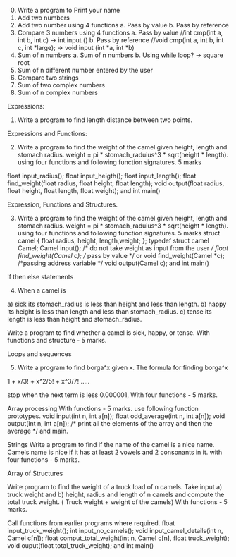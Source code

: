 0.	Write a program to Print your name
1.	Add two numbers
2.	Add two number using 4 functions
	a.	Pass by value
	b.	Pass by reference
3.	Compare 3 numbers using 4 functions
	a.	Pass by value	     //int cmp(int a, int b, int c) -> int input ()
	b.	Pass by reference //void cmp(int a, int b, int c, int *large); -> void input (int *a, int *b)
4.	Sum of n numbers
	a.	Sum of n numbers
	b.	Using while loop? -> square root
5.	Sum of n different number entered by the user
6.	Compare two strings
7.	Sum of two complex numbers
8.	Sum of n complex numbers




Expressions:

1. Write a program to find length distance between two points.

Expressions and Functions:

2. Write a program to find the weight of the camel given height, length and stomach radius.
weight = pi * stomach_raduius^3 * sqrt(height * length). using four functions and following function signatures. 5 marks

float input_radius();
float input_heigth();
float input_length();
float find_weight(float radius, float height, float length);
void output(float radius, float height, float length, float weight);
and int main()

Expression, Functions and Structures.

3. Write a program to find the weight of the camel given height, length and stomach radius.
weight = pi * stomach_raduius^3 * sqrt(height * length). using four functions and following function signatures. 5 marks
struct camel {
	float radius, height, length,weight;
};
typedef struct camel Camel;
Camel input(); /* do not take weight as input from the user */
float find_weight(Camel c); /* pass by value */
or 
void find_weight(Camel *c); /*passing address variable */
void output(Camel c);
and int main()

 if then else statements

4. When a camel is 

a) sick its stomach_radius is less than height and less than length.
b) happy its height is less than length and less than stomach_radius.
c) tense its length is less than height and stomach_radius.

Write a program to find whether a camel is sick, happy, or tense.
With functions and structure - 5 marks. 

Loops and sequences

5) Write a program to find borga^x given x.
The formula for finding borga^x

1 + x/3! + x^2/5! + x^3/7! .....

stop when the next term is less 0.000001, With four functions - 5 marks.


Array processing
With functions - 5 marks.
use following function prototypes.
void input(int n, int a[n]);
float odd_average(int n, int a[n]);
void output(int n, int a[n]); /* print all the elements of the array and then the average */
and main.

Strings
Write a program to find if the name of the camel is a nice name.
Camels name is nice if it has at least 2 vowels and 2 consonants in it.
with four functions - 5 marks. 


Array of Structures

Write program to find the weight of a truck load of n camels. 
Take input 
a)  truck weight and
b)  height, radius and length of n camels
and compute the total truck weight. ( Truck weight + weight of the camels)
With functions - 5 marks.

Call functions from earlier programs where required.
float input_truck_weight();
int input_no_camels();
void input_camel_details(int n, Camel c[n]);
float comput_total_weight(int n, Camel c[n], float truck_weight);
void ouput(float total_truck_weight);
and 
int main()


